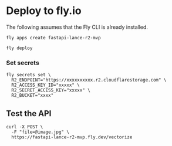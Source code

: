 # Deploy to fly.io

The following assumes that the Fly CLI is already installed.

```
fly apps create fastapi-lance-r2-mvp

fly deploy
```

### Set secrets

```
fly secrets set \
  R2_ENDPOINT="https://xxxxxxxxxx.r2.cloudflarestorage.com" \
  R2_ACCESS_KEY_ID="xxxxx" \
  R2_SECRET_ACCESS_KEY="xxxxx" \
  R2_BUCKET="xxxx"
  ```

## Test the API

```
curl -X POST \
  -F "file=@image.jpg" \
  https://fastapi-lance-r2-mvp.fly.dev/vectorize
```
